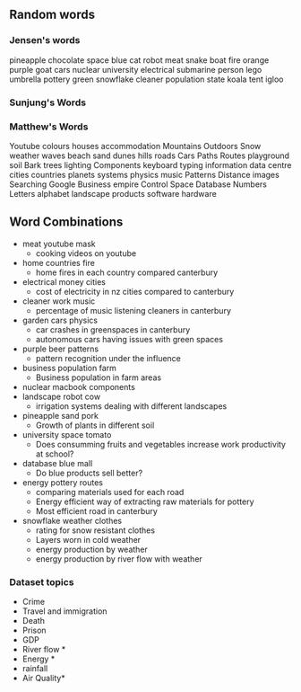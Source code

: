 ## Random words
### Jensen's words  
pineapple 
chocolate
space
blue
cat
robot
meat
snake
boat
fire
orange
purple
goat
cars
nuclear
university
electrical
submarine
person
lego
umbrella
pottery
green
snowflake
cleaner
population
state
koala
tent
igloo

### Sunjung's Words 

### Matthew's Words  
Youtube 
colours 
houses 
accommodation 
Mountains
 Outdoors
 Snow
 weather 
waves 
beach 
sand 
dunes 
hills 
roads 
Cars
 Paths
 Routes
 playground 
soil 
Bark
 trees 
lighting 
Components
 keyboard 
typing 
information 
data 
centre 
cities 
countries 
planets 
systems 
physics 
music 
Patterns
 Distance
 images 
Searching
 Google
 Business
 empire 
Control
 Space
 Database
 Numbers
 Letters
 alphabet 
landscape 
products 
software 
hardware


## Word Combinations
- meat youtube mask
  - cooking videos on youtube 
- home countries fire 
  - home fires in each country compared canterbury
- electrical money cities 
  - cost of electricity in nz cities compared to canterbury
- cleaner work music 
  - percentage of music listening cleaners in canterbury
- garden cars physics 
  - car crashes in greenspaces in canterbury  
  - autonomous cars having issues with green spaces  
- purple beer patterns 
  - pattern recognition under the influence
- business population farm 
  - Business population in farm areas
- nuclear macbook components 
- landscape robot cow 
  - irrigation systems dealing with different landscapes
- pineapple sand pork 
  - Growth of plants in different soil
- university space tomato 
  - Does consumming fruits and vegetables increase work productivity at school?
- database blue mall 
  - Do blue products sell better?
- energy pottery routes 
  - comparing materials used for each road
  - Energy efficient way of extracting raw materials for pottery  
  - Most efficient road in canterbury  
- snowflake weather clothes 
  - rating for snow resistant clothes
  - Layers worn in cold weather  
  - energy production by weather  
  - energy production by river flow with weather


### Dataset topics
- Crime
- Travel and immigration
- Death
- Prison
- GDP
- River flow *
- Energy *
- rainfall
- Air Quality*

